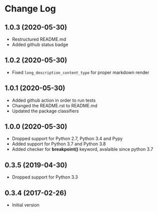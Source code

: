 # Change Log

## 1.0.3 (2020-05-30)

* Restructured README.md
* Added github status badge


## 1.0.2 (2020-05-30)

* Fixed `long_description_content_type` for proper markdown render


## 1.0.1 (2020-05-30)

* Added github action in order to run tests
* Changed the README.rst to README.md
* Updated the package classifiers


## 1.0.0 (2020-05-30)

* Dropped support for Python 2.7, Python 3.4 and Pypy
* Added support for Python 3.7 and Python 3.8
* Added checker for **breakpoint()** keyword, avalaible since python 3.7


## 0.3.5 (2019-04-30)

* Dropped support for Python 3.3


## 0.3.4 (2017-02-26)

* Initial version
